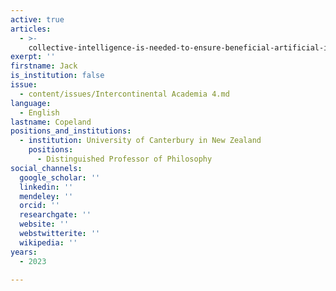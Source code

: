 ```yaml
---
active: true
articles:
  - >-
    collective-intelligence-is-needed-to-ensure-beneficial-artificial-intelligence
exerpt: ''
firstname: Jack
is_institution: false
issue:
  - content/issues/Intercontinental Academia 4.md
language:
  - English
lastname: Copeland
positions_and_institutions:
  - institution: University of Canterbury in New Zealand
    positions:
      - Distinguished Professor of Philosophy
social_channels:
  google_scholar: ''
  linkedin: ''
  mendeley: ''
  orcid: ''
  researchgate: ''
  website: ''
  webstwitterite: ''
  wikipedia: ''
years:
  - 2023

---
```

